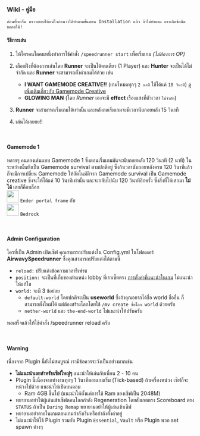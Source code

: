 ### <i class="bi bi-file-earmark-text-fill"></i> Wiki - คู่มือ
`ก่อนที่จะเริ่ม ตรวจสอบให้แน่ใจก่อนว่าได้ทำตามขั้นตอน Installation แล้ว ถ้าไม่ทำตาม อาจเกิดข้อผิดพลาดได้!`
#### <i class="bi bi-joystick"></i> วิธีการเล่น
1. ให้ใครคนใดคนหนึ่งทำการใช้คำสั่ง `/speedrunner start` เพื่อเริ่มเกม *(ไม่ต้องการ OP)*
2. เลือกฝั่งที่ต้องการเล่นโดย **Runner** จะเป็นได้คนเดียว (1 Player) และ **Hunter** จะเป็นได้ไม่จำกัด และ **Runner** จะสามารถตั้งค่าเกมได้ด้วย เช่น 

   - **I WANT GAMEMODE CREATIVE!!** (เกมโหมดทุกๆ `2 นาที` ใช้ได้แค่ `10 วินาที`) [ดูเพิ่มเติมเกี่ยวกับ Gamemode Creative](#gamemode)
   - **GLOWING MAN** (โดย *Runner* เองจะมี **effect** เรืองแสงที่ตัวเวลา `ไม่จำกัด`)
3. **Runner** จะสามารถเริ่มเกมได้เท่านั้น และหลังกดเริ่มเกมจะมีเวลานับถอยหลัง 15 วินาที
4. เล่นได้เลยยย!!

<a name="gamemode"></a>
<br>

#### Gamemode 1
หลายๆ คนลองเล่นแบบ Gamemode 1 ซึ่งตอนเริ่มเกมมันจะนับถอยหลัง 120 วินาที (2 นาที) ในระหว่างนั้นยังเป็น Gamemode survival ตามปกติอยู่ ซึ่งถ้าเวลานับถอยหลังครบ 120 วินาทีแล้ว ก็จะมีการเปลี่ยน Gamemode ให้อัตโนมัติจาก Gamemode survival เป็น Gamemode creative ซึ่งจะให้ได้แค่ 10 วินาทีเท่านั้น และจะกลับไปนับ 120 วินาทีอีกครั้ง ซึ่งสิ่งที่ให้เสกมา **ไม่ได้** เลยก็คือบล็อก <br/><img src="https://static.wikia.nocookie.net/minecraft_gamepedia/images/e/ea/Filled_End_Portal_Frame_%28S%29_JE5_BE2.png" width="32"/> `Ender portal frame` กับ <br/><img src="https://static.wikia.nocookie.net/minecraft_gamepedia/images/6/68/Bedrock_JE2_BE2.png" width="32"/> `Bedrock`

<a name="configuration-guide"></a>
<br>

#### <i class="bi bi-terminal-fill"></i> Admin Configuration
ใครที่เป็น Admin เปิดเซิฟ คุณสามารถปรับแต่งใน Config.yml ในโฟลเดอร์ **AirwavySpeedrunner** ซึ่งคุณสามารถปรับแต่งได้ตามนี้
 - `reload:` ปรับแต่งข้อความเวลารีเฟรช
 - `position:` จะเป็นที่เก็บของตำแหน่ง lobby ที่เราเซ็ตตรง [การตั้งค่าที่แนะนำในเกม](#installation) ไม่แนะนำให้แก้ไข
 - `world:` จะมี 3 ข้อย่อย
    - `default-world` โดยปกติจะเป็น **useworld** ซึ่งถ้าคุณอยากได้ชื่อ world ชื่ออื่น ก็สามารถตั้งใหม่ได้ แต่ต้องสร้างโลกโดยใช้ `/mv create ชื่อโลก world` ด้วยครับ
    - `nether-world` และ `the-end-world` ไม่แนะนำให้ปรับครับ

พอเสร็จแล้วให้ใช้คำสั่ง /speedrunner reload ครับ

<a name="warning"></a>
<br>

#### <i class="bi bi-exclamation-triangle-fill"></i> Warning
เนื่องจาก Plugin นี้ยังไม่สมบูรณ์ เรามีข้อควรระวังเป็นอย่างมากเช่น
- **ไม่แนะนำเลยสำหรับเซิฟใหญ่ๆ** แนะนำให้เล่นกับเพื่อน 2 - 10 คน
- Plugin นี้เนื่องจากทำงานทุกๆ 1 วินาทีตอนเกมเริ่ม (Tick-based) ถ้าเครื่องหน่วง เซิฟก็จะหน่วงไปด้วย แนะนำให้เปิดบนคอม
    - Ram 4GB ขึ้นไป (แนะนำให้ตั้งแค่การใช้ Ram ของเซิฟเป็น 2048M)
- พยายามอย่าให้ผู้เล่นเข้าเซิฟตอนโลกกำลัง Regeneration โดยสังเกตตรง Scoreboard ตรง `STATUS` ถ้าเป็น `During Remap` พยายามอย่าให้ผู้เล่นเข้าเซิฟ
- พยายามอย่าตายในเกมตอนเกมกำลังเริ่มหรือกำลังตั้งค่าอยู่
- ไม่แนะนำให้ใช้ Plugin รวมกับ Plugin `Essential`, `Vault` หรือ Plugin พวก set spawn ต่างๆ
